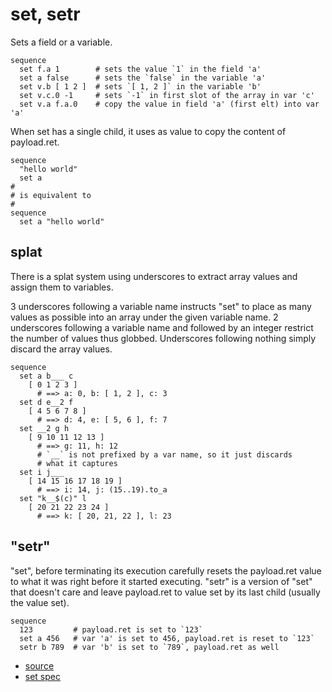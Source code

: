 
# set, setr

Sets a field or a variable.

```
sequence
  set f.a 1        # sets the value `1` in the field 'a'
  set a false      # sets the `false` in the variable 'a'
  set v.b [ 1 2 ]  # sets `[ 1, 2 ]` in the variable 'b'
  set v.c.0 -1     # sets `-1` in first slot of the array in var 'c'
  set v.a f.a.0    # copy the value in field 'a' (first elt) into var 'a'
```

When set has a single child, it uses as value to copy the content of
payload.ret.

```
sequence
  "hello world"
  set a
#
# is equivalent to
#
sequence
  set a "hello world"
```

## splat

There is a splat system using underscores to extract array values and
assign them to variables.

3 underscores following a variable name instructs "set" to place
as many values as possible into an array under the given variable name.
2 underscores following a variable name and followed by an integer
restrict the number of values thus globbed.
Underscores following nothing simply discard the array values.

```
sequence
  set a b___ c
    [ 0 1 2 3 ]
      # ==> a: 0, b: [ 1, 2 ], c: 3
  set d e__2 f
    [ 4 5 6 7 8 ]
      # ==> d: 4, e: [ 5, 6 ], f: 7
  set __2 g h
    [ 9 10 11 12 13 ]
      # ==> g: 11, h: 12
      # `__` is not prefixed by a var name, so it just discards
      # what it captures
  set i j___
    [ 14 15 16 17 18 19 ]
      # ==> i: 14, j: (15..19).to_a
  set "k__$(c)" l
    [ 20 21 22 23 24 ]
      # ==> k: [ 20, 21, 22 ], l: 23
```

## "setr"

"set", before terminating its execution carefully resets the payload.ret
value to what it was right before it started executing.
"setr" is a version of "set" that doesn't care and leave payload.ret to
value set by its last child (usually the value set).

```
sequence
  123         # payload.ret is set to `123`
  set a 456   # var 'a' is set to 456, payload.ret is reset to `123`
  setr b 789  # var 'b' is set to `789`, payload.ret as well
```


* [source](https://github.com/floraison/flor/tree/master/lib/flor/pcore/set.rb)
* [set spec](https://github.com/floraison/flor/tree/master/spec/pcore/set_spec.rb)

